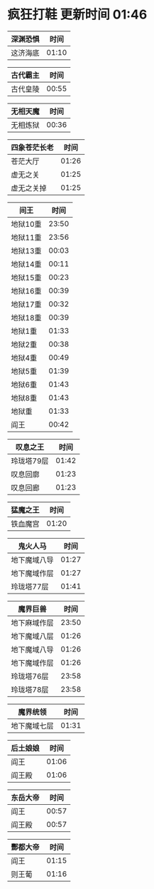 # 疯狂打鞋 更新时间 01:46

| 深渊恐惧   | 时间    |
|--------|-------|
| 这济海底 | 01:10 |

| 古代霸主   | 时间    |
|--------|-------|
| 古代皇陵 | 00:55 |

| 无相天魔   | 时间    |
|--------|-------|
| 无相炼狱 | 00:36 |

| 四象苍茫长老   | 时间    |
|--------|-------|
| 苍茫大厅 | 01:26 |
| 虚无之关 | 01:25 |
| 虚无之关掉 | 01:25 |

| 间王   | 时间    |
|--------|-------|
| 地狱10重 | 23:50 |
| 地狱11重 | 23:56 |
| 地狱13重 | 00:03 |
| 地狱14重 | 00:11 |
| 地狱15重 | 00:23 |
| 地狱16重 | 00:39 |
| 地狱17重 | 00:32 |
| 地狱18重 | 00:39 |
| 地狱1重 | 01:33 |
| 地狱2重 | 00:38 |
| 地狱4重 | 00:49 |
| 地狱5重 | 01:39 |
| 地狱6重 | 01:43 |
| 地狱8重 | 01:43 |
| 地狱重 | 01:33 |
| 阎王 | 00:42 |

| 叹息之王   | 时间    |
|--------|-------|
| 玲珑塔79层 | 01:42 |
| 叹息回廓 | 01:23 |
| 叹息回廊 | 01:23 |

| 猛魔之王   | 时间    |
|--------|-------|
| 铁血魔宫 | 01:20 |

| 鬼火人马   | 时间    |
|--------|-------|
| 地下魔域八导 | 01:27 |
| 地下魔域作层 | 01:27 |
| 玲珑塔77层 | 01:41 |

| 魔界巨兽   | 时间    |
|--------|-------|
| 地下麻域作层 | 23:50 |
| 地下魔域八层 | 01:26 |
| 地下魔域八导 | 01:26 |
| 地下魔域作层 | 01:26 |
| 玲珑塔76层 | 23:58 |
| 玲珑塔78层 | 23:58 |

| 魔界统领   | 时间    |
|--------|-------|
| 地下魔域七层 | 01:31 |

| 后土娘娘   | 时间    |
|--------|-------|
| 阎王 | 01:06 |
| 阎王殿 | 01:06 |

| 东岳大帝   | 时间    |
|--------|-------|
| 阎王 | 00:57 |
| 阎王殿 | 00:57 |

| 酆都大帝   | 时间    |
|--------|-------|
| 阎王 | 01:15 |
| 则王葡 | 01:16 |